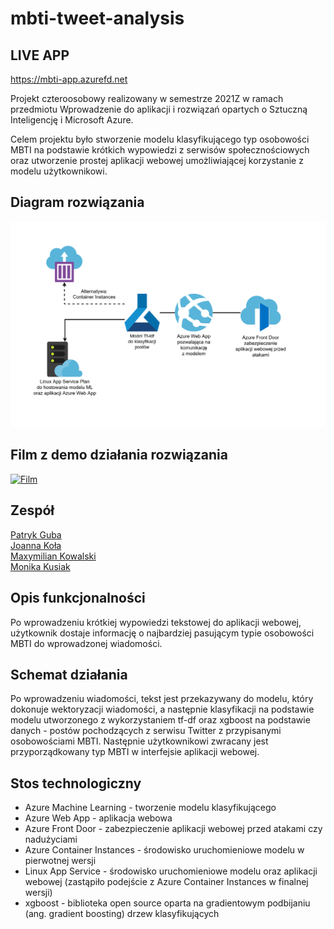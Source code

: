 # mbti-tweet-analysis

## LIVE APP
https://mbti-app.azurefd.net

Projekt czteroosobowy realizowany w semestrze 2021Z w ramach przedmiotu Wprowadzenie do aplikacji i rozwiązań opartych o Sztuczną Inteligencję i Microsoft Azure.  

Celem projektu było stworzenie modelu klasyfikującego typ osobowości MBTI na podstawie krótkich wypowiedzi z serwisów społecznościowych oraz utworzenie prostej aplikacji webowej umożliwiającej korzystanie z modelu użytkownikowi.

## Diagram rozwiązania
![Diagram](https://raw.githubusercontent.com/gubapatryk/mbti-tweet-analysis/master/diagram.png)

## Film z demo działania rozwiązania

[![Film](https://img.youtube.com/vi/yuXHhs27Xmw/0.jpg)](https://www.youtube.com/watch?v=yuXHhs27Xmw)  

## Zespół
[Patryk Guba](https://github.com/gubapatryk)  
[Joanna Koła](https://github.com/Jannixen)   
[Maxymilian Kowalski](https://github.com/maxxx958)  
[Monika Kusiak](https://github.com/KitsunesWrath)

## Opis funkcjonalności

Po wprowadzeniu krótkiej wypowiedzi tekstowej do aplikacji webowej, użytkownik dostaje informację o najbardziej pasującym typie osobowości MBTI do wprowadzonej wiadomości.

## Schemat działania

Po wprowadzeniu wiadomości, tekst jest przekazywany do modelu, który dokonuje wektoryzacji wiadomości, a następnie klasyfikacji na podstawie modelu utworzonego z wykorzystaniem tf-df oraz xgboost na podstawie danych - postów pochodzących z serwisu Twitter z przypisanymi osobowościami MBTI. Następnie użytkownikowi zwracany jest przyporządkowany typ MBTI w interfejsie aplikacji webowej.

## Stos technologiczny

 - Azure Machine Learning - tworzenie modelu klasyfikującego 
 - Azure Web App - aplikacja webowa
 - Azure Front Door - zabezpieczenie aplikacji webowej przed atakami czy nadużyciami
 - Azure Container Instances - środowisko uruchomieniowe modelu w pierwotnej wersji
 - Linux App Service - środowisko uruchomieniowe modelu oraz aplikacji webowej (zastąpiło podejście z Azure Container Instances w finalnej wersji)
 - xgboost - biblioteka open source oparta na gradientowym podbijaniu (ang. gradient boosting) drzew klasyfikujących
